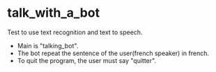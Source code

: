 # talk_with_a_bot

Test to use text recognition and text to speech.

- Main is "talking_bot".
- The bot repeat the sentence of the user(french speaker) in french.
- To quit the program, the user must say "quitter".
